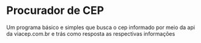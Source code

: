 # Procurador de CEP
Um programa básico e simples que busca o cep informado por meio da api da viacep.com.br e trás como resposta as respectivas informações
